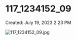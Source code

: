 # 117_1234152_09

Created: July 19, 2023 2:23 PM

![117_1234152_09.jpg](117_1234152_09%2020c181f1e4284a738975dee859f275e1/117_1234152_09.jpg)